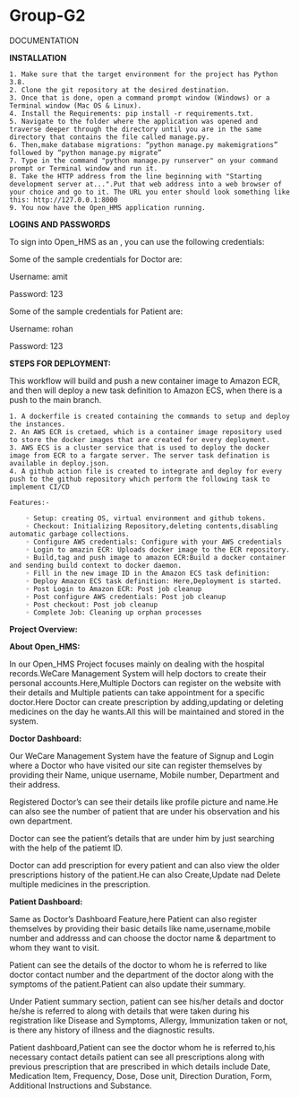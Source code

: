 # Group-G2


DOCUMENTATION


**INSTALLATION**

    1. Make sure that the target environment for the project has Python 3.8.
    2. Clone the git repository at the desired destination.
    3. Once that is done, open a command prompt window (Windows) or a Terminal window (Mac OS & Linux).
    4. Install the Requirements: pip install -r requirements.txt.
    5. Navigate to the folder where the application was opened and traverse deeper through the directory until you are in the same directory that contains the file called manage.py.
    6. Then,make database migrations: “python manage.py makemigrations” followed by “python manage.py migrate”
    7. Type in the command "python manage.py runserver" on your command prompt or Terminal window and run it.
    8. Take the HTTP address from the line beginning with "Starting development server at...".Put that web address into a web browser of your choice and go to it. The URL you enter should look something like this: http://127.0.0.1:8000
    9. You now have the Open_HMS application running.
    


**LOGINS AND PASSWORDS**

To sign into Open_HMS as an , you can use the following credentials:

Some of the sample credentials for Doctor are:

Username: amit

Password: 123

Some of the sample credentials for Patient are:

Username: rohan

Password: 123



**STEPS FOR DEPLOYMENT:**

 This workflow will build and push a new container image to Amazon ECR, and then will deploy a new task definition to Amazon ECS, when there is a push to the main branch.
 
    1. A dockerfile is created containing the commands to setup and deploy the instances.
    2. An AWS ECR is cretaed, which is a container image repository used to store the docker images that are created for every deployment.
    3. AWS ECS is a cluster service that is used to deploy the docker image from ECR to a fargate server. The server task defination is available in deploy.json.
    4. A github action file is created to integrate and deploy for every push to the github repository which perform the following task to implement CI/CD
    
    Features:-
    
        ◦ Setup: creating OS, virtual environment and github tokens.
        ◦ Checkout: Initializing Repository,deleting contents,disabling automatic garbage collections.
        ◦ Configure AWS credentials: Configure with your AWS credentials
        ◦ Login to amazin ECR: Uploads docker image to the ECR repository.
        ◦ Build,tag and push image to amazon ECR:Build a docker container and sending build context to docker daemon.
        ◦ Fill in the new image ID in the Amazon ECS task definition:
        ◦ Deploy Amazon ECS task definition: Here,Deployment is started.
        ◦ Post Login to Amazon ECR: Post job cleanup
        ◦ Post configure AWS credentials: Post job cleanup
        ◦ Post checkout: Post job cleanup
        ◦ Complete Job: Cleaning up orphan processes
        
**Project Overview:**

**About Open_HMS:**

In our Open_HMS Project focuses mainly on dealing with the hospital records.WeCare Management System will help doctors to create their personal accounts.Here,Multiple Doctors can register on the website with their details and Multiple patients can take appointment for a specific doctor.Here Doctor can create prescription by adding,updating or deleting medicines on the day he wants.All this will be maintained and stored in the system.

**Doctor Dashboard:**

Our WeCare Management System have the feature of Signup and Login where a Doctor who have visited our site can register themselves by providing their Name, unique username, Mobile number, Department and their address.

  Registered Doctor’s can see their details like profile picture and name.He can also see the number of patient that are under his observation and his own department.
  
  Doctor can see the patient’s details that are under him by just searching with the help of the patiemt ID.
  
  Doctor can add prescription for every patient and can also view the older prescriptions history of the patient.He can also Create,Update nad Delete multiple medicines in the prescription.                            
  
  
**Patient Dashboard:**

Same as Doctor’s Dashboard Feature,here Patient can also register themselves by providing their basic details like name,username,mobile number and addresss and can choose the doctor name & department to whom they want to visit.
      
  Patient can see the details of the doctor to whom he is referred to like doctor contact number and the department of the doctor along with the symptoms of the patient.Patient can also update their summary.
  
  Under Patient summary section, patient can see his/her details and doctor he/she is referred to along with details that were taken during his registration like Disease and Symptoms, Allergy, Immunization taken or not, is there any history of illness and the diagnostic results.
  
  Patient dashboard,Patient can see the doctor whom he is referred to,his necessary contact details  patient can  see all prescriptions along with previous prescription that are prescribed in which details include Date, Medication Item, Frequency, Dose, Dose unit, Direction Duration, Form, Additional Instructions and Substance.

